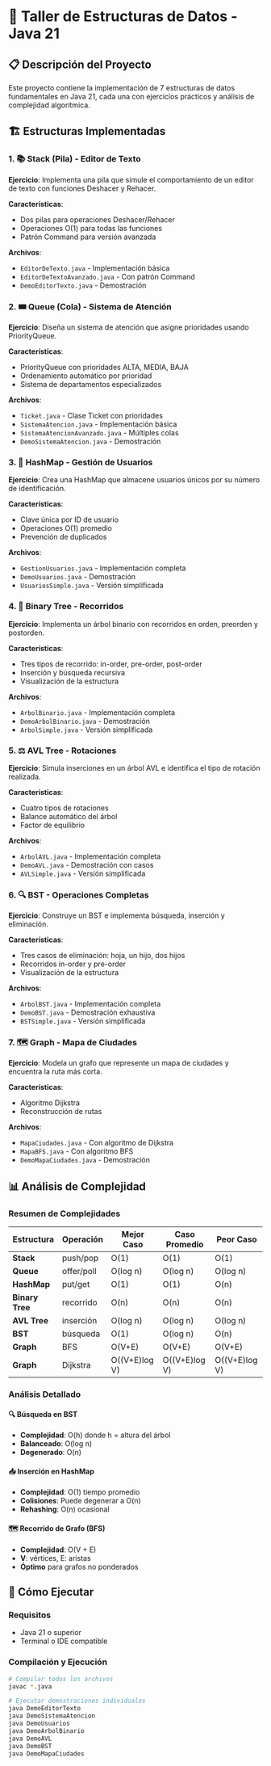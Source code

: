 # 🎯 Taller de Estructuras de Datos - Java 21

## 📋 Descripción del Proyecto
Este proyecto contiene la implementación de 7 estructuras de datos fundamentales en Java 21, cada una con ejercicios prácticos y análisis de complejidad algorítmica.

## 🏗️ Estructuras Implementadas

### 1. 📚 Stack (Pila) - Editor de Texto
**Ejercicio**: Implementa una pila que simule el comportamiento de un editor de texto con funciones Deshacer y Rehacer.

**Características**:
- Dos pilas para operaciones Deshacer/Rehacer
- Operaciones O(1) para todas las funciones
- Patrón Command para versión avanzada

**Archivos**:
- `EditorDeTexto.java` - Implementación básica
- `EditorDeTextoAvanzado.java` - Con patrón Command
- `DemoEditorTexto.java` - Demostración

### 2. 🎟️ Queue (Cola) - Sistema de Atención
**Ejercicio**: Diseña un sistema de atención que asigne prioridades usando PriorityQueue.

**Características**:
- PriorityQueue con prioridades ALTA, MEDIA, BAJA
- Ordenamiento automático por prioridad
- Sistema de departamentos especializados

**Archivos**:
- `Ticket.java` - Clase Ticket con prioridades
- `SistemaAtencion.java` - Implementación básica
- `SistemaAtencionAvanzado.java` - Múltiples colas
- `DemoSistemaAtencion.java` - Demostración

### 3. 🔐 HashMap - Gestión de Usuarios
**Ejercicio**: Crea una HashMap que almacene usuarios únicos por su número de identificación.

**Características**:
- Clave única por ID de usuario
- Operaciones O(1) promedio
- Prevención de duplicados

**Archivos**:
- `GestionUsuarios.java` - Implementación completa
- `DemoUsuarios.java` - Demostración
- `UsuariosSimple.java` - Versión simplificada

### 4. 🌳 Binary Tree - Recorridos
**Ejercicio**: Implementa un árbol binario con recorridos en orden, preorden y postorden.

**Características**:
- Tres tipos de recorrido: in-order, pre-order, post-order
- Inserción y búsqueda recursiva
- Visualización de la estructura

**Archivos**:
- `ArbolBinario.java` - Implementación completa
- `DemoArbolBinario.java` - Demostración
- `ArbolSimple.java` - Versión simplificada

### 5. ⚖️ AVL Tree - Rotaciones
**Ejercicio**: Simula inserciones en un árbol AVL e identifica el tipo de rotación realizada.

**Características**:
- Cuatro tipos de rotaciones
- Balance automático del árbol
- Factor de equilibrio

**Archivos**:
- `ArbolAVL.java` - Implementación completa
- `DemoAVL.java` - Demostración con casos
- `AVLSimple.java` - Versión simplificada

### 6. 🔍 BST - Operaciones Completas
**Ejercicio**: Construye un BST e implementa búsqueda, inserción y eliminación.

**Características**:
- Tres casos de eliminación: hoja, un hijo, dos hijos
- Recorridos in-order y pre-order
- Visualización de la estructura

**Archivos**:
- `ArbolBST.java` - Implementación completa
- `DemoBST.java` - Demostración exhaustiva
- `BSTSimple.java` - Versión simplificada

### 7. 🗺️ Graph - Mapa de Ciudades
**Ejercicio**: Modela un grafo que represente un mapa de ciudades y encuentra la ruta más corta.

**Características**:
- Algoritmo Dijkstra
- Reconstrucción de rutas

**Archivos**:
- `MapaCiudades.java` - Con algoritmo de Dijkstra
- `MapaBFS.java` - Con algoritmo BFS
- `DemoMapaCiudades.java` - Demostración

## 📊 Análisis de Complejidad

### Resumen de Complejidades

| Estructura | Operación | Mejor Caso | Caso Promedio | Peor Caso |
|------------|-----------|------------|---------------|-----------|
| **Stack** | push/pop | O(1) | O(1) | O(1) |
| **Queue** | offer/poll | O(log n) | O(log n) | O(log n) |
| **HashMap** | put/get | O(1) | O(1) | O(n) |
| **Binary Tree** | recorrido | O(n) | O(n) | O(n) |
| **AVL Tree** | inserción | O(log n) | O(log n) | O(log n) |
| **BST** | búsqueda | O(1) | O(log n) | O(n) |
| **Graph** | BFS | O(V+E) | O(V+E) | O(V+E) |
| **Graph** | Dijkstra | O((V+E)log V) | O((V+E)log V) | O((V+E)log V) |

### Análisis Detallado

#### 🔍 Búsqueda en BST
- **Complejidad**: O(h) donde h = altura del árbol
- **Balanceado**: O(log n)
- **Degenerado**: O(n)

#### 📥 Inserción en HashMap
- **Complejidad**: O(1) tiempo promedio
- **Colisiones**: Puede degenerar a O(n)
- **Rehashing**: O(n) ocasional

#### 🗺️ Recorrido de Grafo (BFS)
- **Complejidad**: O(V + E)
- **V**: vértices, E: aristas
- **Óptimo** para grafos no ponderados

## 🚀 Cómo Ejecutar

### Requisitos
- Java 21 o superior
- Terminal o IDE compatible

### Compilación y Ejecución

```bash
# Compilar todos los archivos
javac *.java

# Ejecutar demostraciones individuales
java DemoEditorTexto
java DemoSistemaAtencion
java DemoUsuarios
java DemoArbolBinario
java DemoAVL
java DemoBST
java DemoMapaCiudades